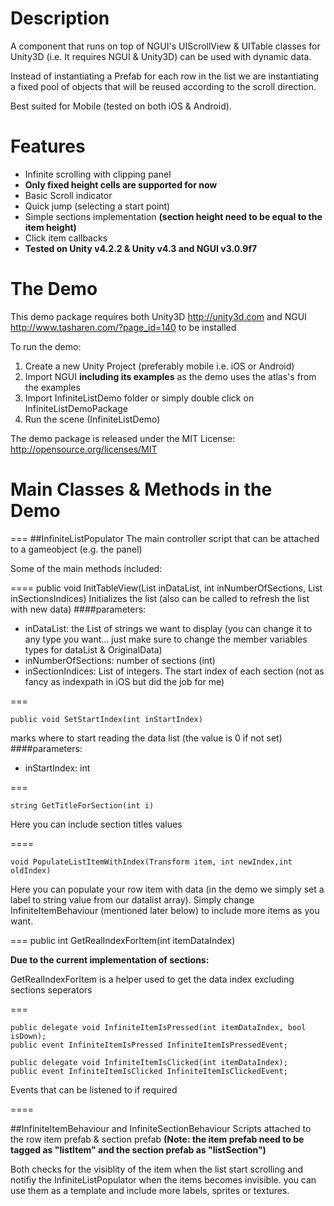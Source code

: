 Description
=================
A component that runs on top of NGUI's UIScrollView & UITable classes for Unity3D (i.e. It requires NGUI &amp; Unity3D) can be used with dynamic data.

Instead of instantiating a Prefab for each row in the list we are instantiating a fixed pool of objects that will be 
reused according to the scroll direction.

Best suited for Mobile (tested on both iOS & Android).

Features
============

* Infinite scrolling with clipping panel
* **Only fixed height cells are supported for now**
* Basic Scroll indicator
* Quick jump (selecting a start point)
* Simple sections implementation **(section height need to be equal to the item height)**
* Click item callbacks
* **Tested on Unity v4.2.2 & Unity v4.3 and NGUI v3.0.9f7**


The Demo
============
This demo package requires both Unity3D <http://unity3d.com> and NGUI <http://www.tasharen.com/?page_id=140> to be installed

To run the demo:

1. Create a new Unity Project (preferably mobile i.e. iOS or Android)
2. Import NGUI **including its examples** as the demo uses the atlas's from the examples
3. Import InfiniteListDemo folder or simply double click on InfiniteListDemoPackage
4. Run the scene (InfiniteListDemo)

The demo package is released under the MIT License:
<http://opensource.org/licenses/MIT>

Main Classes & Methods in the Demo
===========
===
##InfiniteListPopulator 
The main controller script that can be attached to a gameobject (e.g. the panel)

Some of the main methods included:

====
    public void InitTableView(List<string> inDataList, int inNumberOfSections, List<int> inSectionsIndices)
Initializes the list (also can be called to refresh the list with new data)
####parameters:
* inDataList: the List of strings we want to display (you can change it to any type you want… just make sure to change the member variables types for dataList & OriginalData)
* inNumberOfSections: number of sections (int)
* inSectionIndices: List of integers. The start index of each section (not as fancy as indexpath in iOS but did the job for me)

===

	public void SetStartIndex(int inStartIndex)

marks where to start reading the data list (the value is 0 if not set)
####parameters:
* inStartIndex: int 

===

	string GetTitleForSection(int i)

Here you can include section titles values

====

	void PopulateListItemWithIndex(Transform item, int newIndex,int oldIndex)
Here you can populate your row item with data (in the demo we simply set a label to string value from our datalist array). Simply change InfiniteItemBehaviour (mentioned later below) to include more items as you want.

===
	public int GetRealIndexForItem(int itemDataIndex)

**Due to the current implementation of sections:**

GetRealIndexForItem is a helper used to get the data index excluding sections seperators

===	


	public delegate void InfiniteItemIsPressed(int itemDataIndex, bool isDown);
	public event InfiniteItemIsPressed InfiniteItemIsPressedEvent;
	
	public delegate void InfiniteItemIsClicked(int itemDataIndex);
	public event InfiniteItemIsClicked InfiniteItemIsClickedEvent;

Events that can be listened to if required

====

##InfiniteItemBehaviour and InfiniteSectionBehaviour
Scripts attached to the row item prefab & section prefab **(Note: the item prefab need to be tagged as "listItem" and the section prefab as "listSection")** 

Both checks for the visiblity of the item when the list start scrolling and notifiy the InfiniteListPopulator when the items becomes invisible. you can use them as a template and include more labels, sprites or textures.
